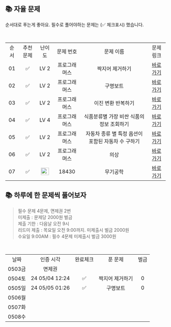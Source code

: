 ## 📚 자율 문제

순서대로 푸는게 좋아요.
필수로 풀어야하는 문제는 (✅ 체크표시) 했습니다.

<br/>

<table> 
    <tr>
    <td align="center">순서</td>
    <td align="center">추천 문제</td>
    <td align="center">난이도</td>
    <td align="center">문제 번호</td>
    <td align="center">문제 이름</td>
    <td align="center">문제 링크</td>
  </tr>
<tr>
    <td align="center">01</td>
    <td align="center">✅</td>
    <td align="center">LV 2</td>
    <td align="center">프로그래머스</td>
    <td align="center">짝지어 제거하기</td>
    <td align="center"><a href="https://school.programmers.co.kr/learn/courses/30/lessons/12973">바로가기</a></td>
  </tr>
  <tr>
    <td align="center">02</td>
    <td align="center">✅</td>
    <td align="center">LV 2</td>
    <td align="center">프로그래머스</td>
    <td align="center">구명보트</td>
    <td align="center"><a href="https://school.programmers.co.kr/learn/courses/30/lessons/42885">바로가기</a></td>
  </tr>
  <tr>
    <td align="center">03</td>
    <td align="center">✅</td>
    <td align="center">LV 2</td>
    <td align="center">프로그래머스</td>
    <td align="center">이진 변환 반복하기</td>
    <td align="center"><a href="https://school.programmers.co.kr/learn/courses/30/lessons/70129">바로가기</a></td>
  </tr>
<tr>
    <td align="center">04</td>
    <td align="center">✅</td>
    <td align="center">LV 4</td>
    <td align="center">프로그래머스</td>
    <td align="center">식품분류별 가장 비싼 식품의 정보 조회하기</td>
    <td align="center"><a href="https://school.programmers.co.kr/learn/courses/30/lessons/131116">바로가기</a></td>
  </tr>
<tr>
    <td align="center">05</td>
    <td align="center">✅</td>
    <td align="center">LV 2</td>
    <td align="center">프로그래머스</td>
    <td align="center">자동차 종류 별 특정 옵션이 포함된 자동차 수 구하기</td>
    <td align="center"><a href="https://school.programmers.co.kr/learn/courses/30/lessons/151137">바로가기</a></td>
  </tr>
  <tr>
    <td align="center">06</td>
    <td align="center">✅</td>
    <td align="center">LV 2</td>
    <td align="center">프로그래머스</td>
    <td align="center">의상</td>
    <td align="center"><a href="https://school.programmers.co.kr/learn/courses/30/lessons/42578">바로가기</a></td>
  </tr>
<tr>
    <td align="center">07</td>
    <td align="center">✅</td>
    <td align="center"><img height="23px" width="25px" src="https://d2gd6pc034wcta.cloudfront.net/tier/12.svg"></td>
    <td align="center">18430</td>
    <td align="center">무기공학</td>
    <td align="center"><a href="https://www.acmicpc.net/problem/18430">바로가기</a></td>
  </tr>
  </table>

## 📚 하루에 한 문제씩 풀어보자
>필수 문제 4문제, 면제권 2번 <br>
미제출 : 문제당 2000원 벌금<br>
제출 기한 : 다음날 오전 9시 <br>
리드미 제출 : 목요일 오전 9:00까지. 미제출시 벌금 2000원 <br>
수요일 9:00AM : 필수 4문제 미제출시 벌금 3000원 <br>

<br>


  <table>
  <tr>
    <td align="center">날짜</td>
    <td align="center">인증 시각</td>
    <td align="center">완료체크</td>
    <td align="center">푼 문제</td>
    <td align="center">벌금</td>
  </tr>
 
   <tr>
    <td align="center">0503금</td>
    <td align="center">면제권</td>
    <td align="center"></td>
    <td align="center"></td>
    <td align="center"></td>
  </tr>
  <tr>
    <td align="center">0504토</td>
    <td align="center">24 05/04 12:24</td>
    <td align="center">✅</td>
    <td align="center">짝지어 제거하기</td>
    <td align="center">0</td>
  </tr>
  <tr>
    <td align="center">0505일</td>
    <td align="center">24 05/05 01:26</td>
    <td align="center">✅</td>
    <td align="center">구명보트</td>
    <td align="center">0</td>
  </tr>
  <tr>
    <td align="center">0506월</td>
    <td align="center"></td>
    <td align="center"></td>
    <td align="center"></td>
    <td align="center"></td>
  </tr>
  <tr>
    <td align="center">0507화</td>
    <td align="center"></td>
    <td align="center"></td>
    <td align="center"></td>
    <td align="center"></td>
  </tr>
    <tr>
    <td align="center">0508수</td>
    <td align="center"></td>
    <td align="center"></td>
    <td align="center"></td>
    <td align="center"></td>
  </tr>
</table>
